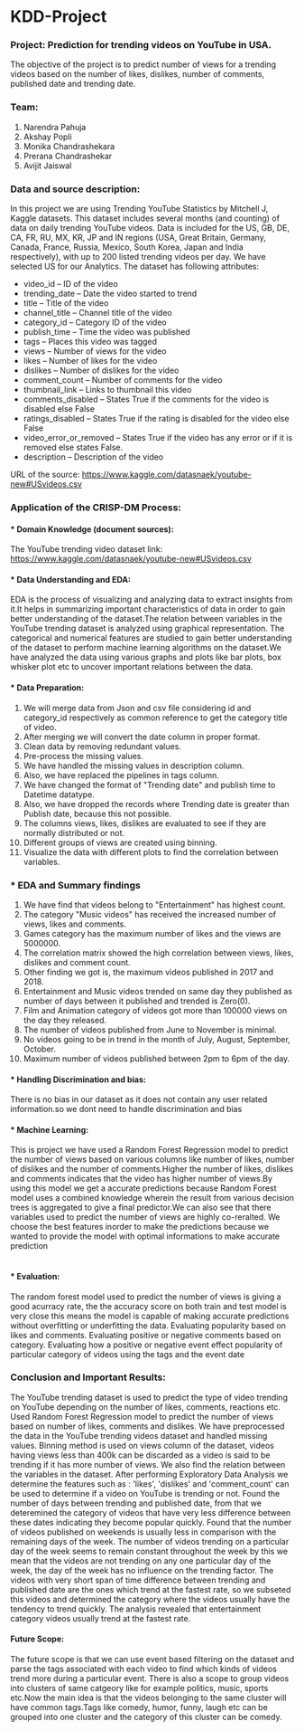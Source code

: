 # KDD-Project

### Project: Prediction for trending videos on YouTube in USA.
The objective of the project is to predict number of views for a trending videos based on the number of likes, dislikes, number of comments, published date and trending date. 

### Team:
1. Narendra Pahuja
2. Akshay Popli
3. Monika Chandrashekara
4. Prerana Chandrashekar
5. Avijit Jaiswal

### Data and source description:
In this project we are using Trending YouTube Statistics by Mitchell J, Kaggle datasets. 
This dataset includes several months (and counting) of data on daily trending YouTube videos. Data is included for the US, GB, DE, CA, FR, RU, MX, KR, JP and IN regions (USA, Great Britain, Germany, Canada, France, Russia, Mexico, South Korea, Japan and India respectively), with up to 200 listed trending videos per day. We have selected US for our Analytics.
The dataset has following attributes:
* video_id – ID of the video
* trending_date – Date the video started to trend
* title – Title of the video 
* channel_title – Channel title of the video
* category_id – Category ID of the video 
* publish_time – Time the video was published
* tags – Places this video was tagged
* views – Number of views for the video
* likes – Number of likes for the video
* dislikes – Number of dislikes for the video
* comment_count – Number of comments for the video
* thumbnail_link – Links to thumbnail this video
* comments_disabled – States True if the comments for the video is disabled else False
* ratings_disabled – States True if the rating is disabled for the video else False
* video_error_or_removed – States True if the video has any error or if it is removed else states False.
* description – Description of the video

URL of the source: https://www.kaggle.com/datasnaek/youtube-new#USvideos.csv

### Application of the CRISP-DM Process: 

#### * Domain Knowledge (document sources):
The YouTube trending video dataset link: https://www.kaggle.com/datasnaek/youtube-new#USvideos.csv

#### * Data Understanding and EDA:
EDA is the process of visualizing and analyzing data to extract insights from it.It helps in summarizing important characteristics of data in order to gain better understanding of the dataset.The relation between variables in the YouTube trending dataset is analyzed using graphical representation. The categorical and numerical features are studied to gain better understanding of the dataset to perform machine learning algorithms on the dataset.We have analyzed the data using various graphs and plots like bar plots, box whisker plot etc to uncover important relations between the data.

#### * Data Preparation:
1. We will merge data from Json and csv file considering id and category_id respectively as common reference to get the category title of video.
2. After merging we will convert the date column in proper format.
3. Clean data by removing redundant values.
4. Pre-process the missing values.
5. We have handled the missing values in description column.
6. Also, we have replaced the pipelines in tags column.
7. We have changed the format of "Trending date" and publish time to Datetime datatype.
8. Also, we have dropped the records where Trending date is greater than Publish date, because this not possible.
9. The columns views, likes, dislikes are evaluated to see if they are normally distributed or not.
10. Different groups of views are created using binning.
11. Visualize the data with different plots to find the correlation between variables.

### * EDA and Summary findings
1. We have find that videos belong to "Entertainment" has highest count.
2. The category "Music videos" has received the increased number of views, likes and comments.
3. Games category has the maximum number of likes and the views are 5000000.
4. The correlation matrix showed the high correlation between views, likes, dislikes and comment count.
5. Other finding we got is, the maximum videos published in 2017 and 2018.
6. Entertainment and Music videos trended on same day they published as number of days between it published and trended is Zero(0).
7. Film and Animation category of videos got more than 100000 views on the day they released.
8. The number of videos published from June to November is minimal.
9. No videos going to be in trend in the month of July, August, September, October.
10. Maximum number of videos published between 2pm to 6pm of the day.

#### * Handling Discrimination and bias:
There is no bias in our dataset as it does not contain any user related information.so we dont need to handle discrimination and bias

#### * Machine Learning:

This is project we have used a Random Forest Regression model to predict the number of views based on various columns like number of likes, number of dislikes and the number of comments.Higher the number of likes, dislikes and comments indicates that the video has higher number of views.By using this model we get a accurate predictions because Random Forest model uses a combined knowledge wherein the result from various decision trees is aggregated to give a final predictor.We can also see that there variables used to predict the number of views are highly co-reralted. We choose the best features inorder to make the predictions because we wanted to provide the model with optimal informations to make accurate prediction  <br><br> 

#### * Evaluation:
The random forest model used to predict the number of views is giving a good acurracy rate, the the accuracy score on  both train and test model is very close this means the model is capable of making accurate predictions without overfitting or underfitting the data.
Evaluating popularity based on likes and comments.
Evaluating positive or negative comments based on category. 
Evaluating how a positive or negative event effect popularity of particular category of videos using the tags and the event date  

### Conclusion and Important Results:
The YouTube trending dataset is used to predict the type of video trending on YouTube depending on the number of likes, comments, reactions etc. 
Used Random Forest Regression model to predict the number of views based on number of likes, comments and dislikes.
We have preprocessed the data in the YouTube trending videos dataset and handled missing values. Binning method is used on views column of the dataset, videos having views less than 400k can be discarded as a video is said to be trending if it has more number of views. We also find the relation between the variables in the dataset. After performing Exploratory Data Analysis we determine the features such as : 'likes', 'dislikes' and 'comment_count' can be used to determine if a video on YouTube is trending or not.
Found the number of days between trending and published date, from that we deteremined the category of videos that have very less difference between these dates indicating they become popular quickly.
Found that the number of videos published on weekends is usually less in comparison with the remaining days of the week.
The number of videos trending on a particular day of the week seems to remain constant throughout the week by this we mean that  the videos are not trending on any  one particular day of the week, the day of the week has no influence on the trending factor.
The videos with very short span of time difference between trending and published date are the ones which trend at the fastest rate, so we subseted this videos and determined the category where the videos usually have the tendency to trend quickly. The analysis revealed that entertainment category videos usually trend at the fastest rate. 

#### Future Scope:
The future scope is that we can use event based filtering on the dataset and parse the tags associated with each video to find which kinds of videos trend more during a particular event.
There is also a scope to group videos into clusters of same catgeory like for example politics, music, sports etc.Now the main idea is that the videos belonging to the same cluster will have common tags.Tags like comedy, humor, funny, laugh etc can be grouped into one cluster and the category of this cluster can be comedy.

